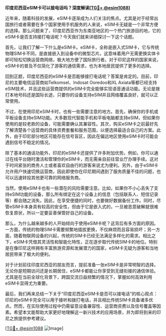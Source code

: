 **印度尼西亚eSIM卡可以接电话吗？深度解读[[TG💪+ @esim1088](https://t.me/s/esim1088)]**

近年来，随着科技的发展，eSIM卡逐渐成为人们关注的焦点。尤其是对于经常出国旅行或者需要在多个国家使用手机服务的人来说，eSIM卡无疑是一个非常方便的选择。那么问题来了，印度尼西亚作为东南亚地区的一个热门旅游目的地，它的eSIM卡是否支持接打电话呢？今天我们就来详细探讨一下这个话题。

首先，让我们了解一下什么是eSIM卡。eSIM卡，全称是嵌入式SIM卡，它与传统物理SIM卡不同，是直接嵌入到设备中的微型芯片。这意味着用户无需更换实体卡即可轻松切换运营商网络，极大地方便了国际旅行者。对于印尼这样的国家来说，eSIM卡的普及不仅简化了游客的通信需求，也为本地居民提供了更多的选择。

回到正题，印度尼西亚的eSIM卡是否能够接打电话呢？答案是肯定的。目前，印尼的主要电信运营商如Telkomsel、Indosat Ooredoo和XL Axiata等都已经支持eSIM技术，并且这些运营商提供的eSIM卡完全能够实现语音通话功能。无论是拨打本地号码还是国际长途，只要你的设备支持eSIM并且网络覆盖良好，就可以正常使用。

不过，在使用印尼eSIM卡时，也有一些需要注意的地方。首先，确保你的手机或平板设备支持eSIM功能。大多数现代智能手机和平板电脑都支持eSIM，但如果你使用的是较老款的设备，可能需要确认其兼容性。其次，购买eSIM卡之前最好先了解清楚各个运营商的具体资费套餐和服务范围，以便选择最适合自己的方案。此外，由于印尼部分地区可能存在信号盲区，因此在偏远地区使用eSIM卡时可能会遇到信号不稳定的情况。

除了基本的通话功能外，印尼的eSIM卡还提供了许多附加优势。例如，你可以通过在线平台随时激活和管理你的eSIM卡，而无需亲自前往营业厅办理手续。这对于时间紧张的商务人士或者喜欢自由行的游客来说尤为便利。另外，由于eSIM卡允许用户快速切换运营商，因此即使你在印尼期间遇到了服务质量不佳的问题，也可以迅速转投其他更可靠的网络服务商。

当然，使用eSIM卡也有一些潜在的风险需要注意。比如，如果你不小心丢失了支持eSIM功能的设备，那么所有绑定在这个设备上的信息（包括联系人、短信记录等）都会随之消失。因此，在享受便捷的同时，也要做好数据备份工作。同时，尽管eSIM卡本身具有较高的安全性，但由于它是嵌入式的，一旦被恶意破解就很难恢复原状，所以一定要妥善保管好自己的设备。

那么，为什么越来越多的人开始倾向于使用eSIM卡呢？这背后有多方面的原因。一方面，传统的物理SIM卡需要频繁地插拔更换，不仅麻烦而且容易损坏；另一方面，随着物联网设备的兴起，传统的SIM卡已经无法满足多样化的需求。相比之下，eSIM卡凭借其灵活性和智能化特性，正在逐步取代传统SIM卡的地位。特别是在像印尼这样拥有丰富旅游资源和发展潜力的国家，eSIM卡无疑为游客和当地居民带来了极大的便利。

对于计划前往印度尼西亚的朋友而言，提前准备一张eSIM卡是非常明智的选择。无论你是短期访问还是长期居住，eSIM卡都能让你享受到无缝衔接的通信体验。尤其是在当前全球化背景下，跨国交流日益频繁的情况下，掌握如何高效利用eSIM卡显得尤为重要。

最后，我们再来总结一下关于“印度尼西亚eSIM卡是否可以接电话”的核心观点：印尼的eSIM卡完全可以用于接听和拨打电话，并且相比传统SIM卡具备诸多优点。然而，在实际使用过程中仍需留意设备兼容性、运营商资费以及信号覆盖等因素。希望本文能帮助大家更好地理解这一新兴技术的应用场景，并为即将到来的印尼之旅提供参考建议。

[[TG💪+ @esim1088](https://t.me/s/esim1088) ![Image](https://i.postimg.cc/4NQfJmqS/Snipaste-2025-05-13-00-14-12.png)]